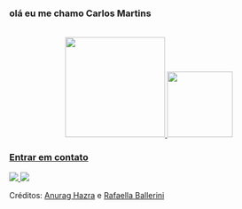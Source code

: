 ### olá eu me chamo Carlos Martins
<div align="center" valign="top"><br>
  <a href="https://github.com/carlosmartins00098">
  <img height="180em" src="https://github-readme-stats.vercel.app/api?username=carlosmartins00098&show_icons=true&theme=dracula&include_all_commits=true&count_private=true"/>
<img height="118em" src="https://github-readme-stats.vercel.app/api/top-langs/?username=carlosmartins00098&layout=compact&langs_count=16&theme=dracula&show_icons=true"/>
 </div>

### Entrar em contato
<div>
  <a href="https://m.youtube.com/@carlosmartins0098"><img src="https://img.shields.io/badge/YouTube-FF0000?style=for-the-badge&logo=youtube&logoColor=white"</a>
  <a href="mailto:carlosmartins00098@gmail.com"><img src="https://img.shields.io/badge/Gmail-D14836?style=for-the-badge&logo=gmail&logoColor=white"></a>

  <p>Créditos: <a href="https://github.com/anuraghazra/github-readme-stats">Anurag Hazra</a> e <a href="https://github.com/rafaballerini">Rafaella Ballerini</a></p>
</div>


